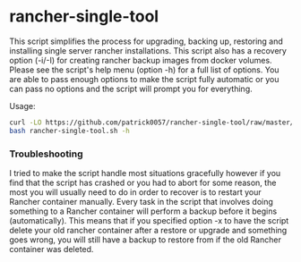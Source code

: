 # rancher-single-tool
This script simplifies the process for upgrading, backing up, restoring and installing single server rancher installations.  This script also has a recovery option (-i/-I) for creating rancher backup images from docker volumes.  Please see the script's help menu (option -h) for a full list of options.  You are able to pass enough options to make the script fully automatic or you can pass no options and the script will prompt you for everything.

Usage:
```bash
curl -LO https://github.com/patrick0057/rancher-single-tool/raw/master/rancher-single-tool.sh
bash rancher-single-tool.sh -h
```

### Troubleshooting
I tried to make the script handle most situations gracefully however if you find that the script has crashed or you had to abort for some reason, the most you will usually need to do in order to recover is to restart your Rancher container manually.  Every task in the script that involves doing something to a Rancher container will perform a backup before it begins (automatically).  This means that if you specified option -x to have the script delete your old rancher container after a restore or upgrade and something goes wrong, you will still have a backup to restore from if the old Rancher container was deleted.
